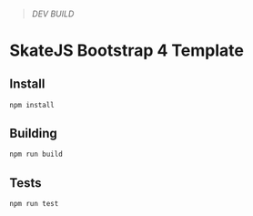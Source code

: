 > ######  DEV BUILD

# SkateJS Bootstrap 4 Template



## Install

```sh
npm install
```

## Building

```js
npm run build
```

## Tests

```js
npm run test
```

